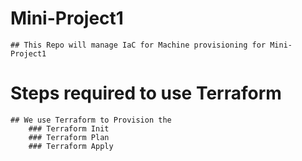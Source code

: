  # Mini-Project1
    ## This Repo will manage IaC for Machine provisioning for Mini-Project1
   
    
# Steps required to use Terraform 
    ## We use Terraform to Provision the 
        ### Terraform Init
        ### Terraform Plan
        ### Terraform Apply




